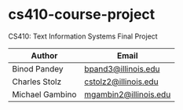# cs410-course-project
CS410: Text Information Systems Final Project

| Author           | Email                   |
|------------------|-------------------------|
| Binod Pandey     | bpand3@illinois.edu     |
| Charles Stolz    | cstolz2@illinois.edu    |
| Michael Gambino  | mgambin2@illinois.edu   |
